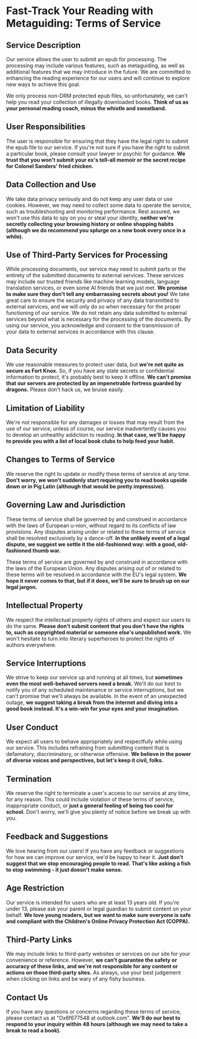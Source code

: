 # Fast-Track Your Reading with Metaguiding: Terms of Service  

## Service Description

Our service allows the user to submit an epub for processing. The processing may include various features, such as metaguiding, as well as additional features that we may introduce in the future. We are committed to enhancing the reading experience for our users and will continue to explore new ways to achieve this goal.  

We only process non-DRM protected epub files, so unfortunately, we can't help you read your collection of illegally downloaded books. **Think of us as your personal reading coach, minus the whistle and sweatband.**

## User Responsibilities

The user is responsible for ensuring that they have the legal right to submit the epub file to our service. If you're not sure if you have the right to submit a particular book, please consult your lawyer or psychic for guidance. **We trust that you won't submit your ex's tell-all memoir or the secret recipe for Colonel Sanders' fried chicken.**

## Data Collection and Use

We take data privacy seriously and do not keep any user data or use cookies. However, we may need to collect some data to operate the service, such as troubleshooting and monitoring performance. Rest assured, we won't use this data to spy on you or steal your identity, **neither we're secretly collecting your browsing history or online shopping habits (although we do recommend you splurge on a new book every once in a while).**

## Use of Third-Party Services for Processing

While processing documents, our service may need to submit parts or the entirety of the submitted documents to external services. These services may include our trusted friends like machine learning models, language translation services, or even some AI friends that we just met. **We promise to make sure they don't tell any embarrassing secrets about you!** We take great care to ensure the security and privacy of any data transmitted to external services, and we will only do so when necessary for the proper functioning of our service. We do not retain any data submitted to external services beyond what is necessary for the processing of the documents. By using our service, you acknowledge and consent to the transmission of your data to external services in accordance with this clause.

## Data Security

We use reasonable measures to protect user data, but **we're not quite as secure as Fort Knox.** So, if you have any state secrets or confidential information to protect, it's probably best to keep it offline. **We can't promise that our servers are protected by an impenetrable fortress guarded by dragons.** Please don't hack us, we bruise easily.

## Limitation of Liability

We're not responsible for any damages or losses that may result from the use of our service, unless of course, our service inadvertently causes you to develop an unhealthy addiction to reading. **In that case, we'll be happy to provide you with a list of local book clubs to help feed your habit.**

## Changes to Terms of Service

We reserve the right to update or modify these terms of service at any time. **Don't worry, we won't suddenly start requiring you to read books upside down or in Pig Latin (although that would be pretty impressive).**

## Governing Law and Jurisdiction

These terms of service shall be governed by and construed in accordance with the laws of European u-nion, without regard to its conflicts of law provisions. Any disputes arising under or related to these terms of service shall be resolved exclusively by a dance-off. **In the unlikely event of a legal dispute, we suggest we settle it the old-fashioned way: with a good, old-fashioned thumb war.**

These terms of service are governed by and construed in accordance with the laws of the European Union. Any disputes arising out of or related to these terms will be resolved in accordance with the EU's legal system. **We hope it never comes to that, but if it does, we'll be sure to brush up on our legal jargon.**

## Intellectual Property

We respect the intellectual property rights of others and expect our users to do the same. **Please don't submit content that you don't have the rights to, such as copyrighted material or someone else's unpublished work.** We won't hesitate to turn into literary superheroes to protect the rights of authors everywhere.

## Service Interruptions

We strive to keep our service up and running at all times, but **sometimes even the most well-behaved servers need a break.** We'll do our best to notify you of any scheduled maintenance or service interruptions, but we can't promise that we'll always be available. In the event of an unexpected outage, **we suggest taking a break from the internet and diving into a good book instead. It's a win-win for your eyes and your imagination.**

## User Conduct

We expect all users to behave appropriately and respectfully while using our service. This includes refraining from submitting content that is defamatory, discriminatory, or otherwise offensive. **We believe in the power of diverse voices and perspectives, but let's keep it civil, folks.**

## Termination

We reserve the right to terminate a user's access to our service at any time, for any reason. This could include violation of these terms of service, inappropriate conduct, or **just a general feeling of being too cool for school.** Don't worry, we'll give you plenty of notice before we break up with you.

## Feedback and Suggestions

We love hearing from our users! If you have any feedback or suggestions for how we can improve our service, we'd be happy to hear it. **Just don't suggest that we stop encouraging people to read. That's like asking a fish to stop swimming - it just doesn't make sense.**  

## Age Restriction

Our service is intended for users who are at least 13 years old. If you're under 13, please ask your parent or legal guardian to submit content on your behalf. **We love young readers, but we want to make sure everyone is safe and compliant with the Children's Online Privacy Protection Act (COPPA).**

## Third-Party Links

We may include links to third-party websites or services on our site for your convenience or reference. However, **we can't guarantee the safety or accuracy of these links, and we're not responsible for any content or actions on those third-party sites.** As always, use your best judgement when clicking on links and be wary of any fishy business.  

## Contact Us

If you have any questions or concerns regarding these terms of service, please contact us at "Ox6f677548 at outlook.com". **We'll do our best to respond to your inquiry within 48 hours (although we may need to take a break to read a book).**